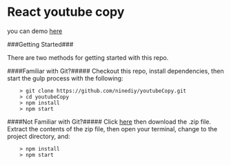 # React youtube copy

you can demo [here](https://ninediy.github.io/youtube-reactjs/)

###Getting Started###

There are two methods for getting started with this repo.

####Familiar with Git?#####
Checkout this repo, install dependencies, then start the gulp process with the following:

```
	> git clone https://github.com/ninediy/youtubeCopy.git
	> cd youtubeCopy
	> npm install
	> npm start
```

####Not Familiar with Git?#####
Click [here](https://github.com/ninediy/youtube-reactjs/archive/master.zip) then download the .zip file.  Extract the contents of the zip file, then open your terminal, change to the project directory, and:

```
	> npm install
	> npm start
```

